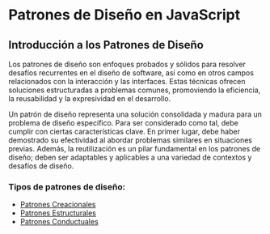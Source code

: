 # Patrones de Diseño en JavaScript

## Introducción a los Patrones de Diseño
Los patrones de diseño son enfoques probados y sólidos para resolver desafíos recurrentes en el diseño de software, así como en otros campos relacionados con la interacción y las interfaces. Estas técnicas ofrecen soluciones estructuradas a problemas comunes, promoviendo la eficiencia, la reusabilidad y la expresividad en el desarrollo.

Un patrón de diseño representa una solución consolidada y madura para un problema de diseño específico. Para ser considerado como tal, debe cumplir con ciertas características clave. En primer lugar, debe haber demostrado su efectividad al abordar problemas similares en situaciones previas. Además, la reutilización es un pilar fundamental en los patrones de diseño; deben ser adaptables y aplicables a una variedad de contextos y desafíos de diseño.

### Tipos de patrones de diseño:

- [Patrones Creacionales](/patron/creacional.md)
- [Patrones Estructurales](/patron/estructural.md)
- [Patrones Conductuales](/patron/conductual.md)